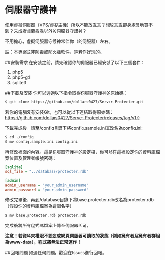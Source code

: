 # 伺服器守護神

使用虛擬伺服器（VPS/虛擬主機）所以不能放乖乖？想放乖乖卻身處異地買不到？又或者想要乖乖以外的伺服器守護神？

不用擔心，虛擬伺服器守護神常伴你（的伺服器）左右。

註：本專案並非防毒或防火牆軟件，純粹作好玩的。

##安裝需求
在安裝之前，請先確認你的伺服器已經安裝了以下三個套件：

1. php5
2. php5-gd
3. sqlite3

##下載及安裝
你可以透過以下指令取得伺服器守護神的原始碼：

```bash
$ git clone https://github.com/dollars0427/Server-Protecter.git
```

若你的電腦沒有安裝Git，也可以從以下連結取得原始碼：
https://github.com/dollars0427/Server-Protecter/releases/tag/v1.0

下載完成後，請至/config目錄下將config.sample.ini其改名為config.ini:

```bash
$ cd ./config
$ mv config.sample.ini config.ini
```

再修改裡面的內容。這是伺服器守護神的設定檔，你可以在這裡設定你的資料庫檔案位置及管理者帳號密碼：

```ini
[sqlite]
sql_file = "../database/protecter.rdb"

[admin]
admin_username = "your_admin_username"
admin_password = "your_admin_password"
```

修改完畢後，再到/database目錄下將base.protecter.rdb改名為protecter.rdb（假設你的資料庫檔案為這個名字）

```bash
$ mv base.protecter.rdb protecter.rdb
```

完成後將所有程式碼檔案上傳至伺服器即可。

**注意！若資料夾權限不設定成網頁伺服器可讀取的狀態（例如擁有者及擁有者群組為www-data），程式將無法正常運作！**

##回報問題
如遇任何問題，歡迎在Issues進行回報。
